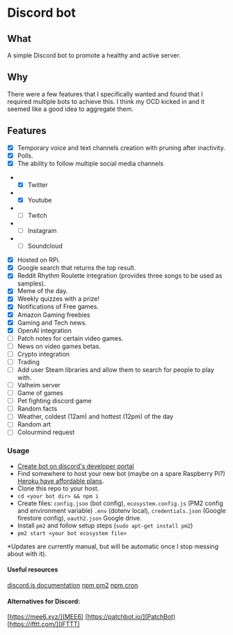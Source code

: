 # Discord bot

## What

A simple Discord bot to promote a healthy and active server.

## Why

There were a few features that I specifically wanted and found that I required multiple bots to achieve this.
I think my OCD kicked in and it seemed like a good idea to aggregate them.

## Features

- [X] Temporary voice and text channels creation with pruning after inactivity.
- [X] Polls.
- [X] The ability to follow multiple social media channels
- - [X] Twitter
- - [X] Youtube
- - [ ] Twitch
- - [ ] Instagram
- - [ ] Soundcloud
- [X] Hosted on RPi.
- [X] Google search that returns the top result.
- [X] Reddit Rhythm Roulette integration (provides three songs to be used as samples).
- [X] Meme of the day.
- [X] Weekly quizzes with a prize!
- [X] Notifications of Free games.
- [X] Amazon Gaming freebies
- [X] Gaming and Tech news.
- [X] OpenAI integration
- [ ] Patch notes for certain video games.
- [ ] News on video games betas.
- [ ] Crypto integration
- [ ] Trading
- [ ] Add user Steam libraries and allow them to search for people to play with.
- [ ] Valheim server
- [ ] Game of games
- [ ] Pet fighting discord game
- [ ] Random facts
- [ ] Weather, coldest (12am) and hottest (12pm) of the day
- [ ] Random art
- [ ] Colourmind request

### Usage

- [Create bot on discord's developer portal](https://discord.com/developers/applications)
- Find somewhere to host your new bot (maybe on a spare Raspberry Pi?) [Heroku have affordable plans](https://www.heroku.com).
- Clone this repo to your host.
- `cd <your bot dir> && npm i`
- Create files: `config.json` (bot config), `ecosystem.config.js` (PM2 config and environment variable) `.env` (dotenv local), `credentials.json` (Google firestore config), `oauth2.json` Google drive.
- Install `pm2` and follow setup steps (`sudo apt-get install pm2`)
- `pm2 start <your bot ecosystem file>`

*Updates are currently manual, but will be automatic once I stop messing about with it).

#### Useful resources

[discord.js documentation](https://discord.js.org/#/docs/main/stable/general/welcome)
[npm pm2](https://www.npmjs.com/package/pm2)
[npm cron](https://www.npmjs.com/package/cron)

#### Alternatives for Discord:
[https://mee6.xyz/](MEE6)
[https://patchbot.io/](PatchBot)
[https://ifttt.com/](IFTTT)
